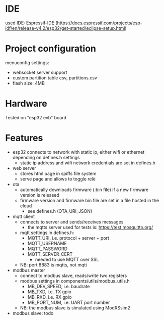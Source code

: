 # IDE
used IDE: Espressif-IDE (https://docs.espressif.com/projects/esp-idf/en/release-v4.2/esp32/get-started/eclipse-setup.html)
# Project configuration
menuconfig settings:
- websocket server support
- custom partition table csv, partitions.csv
- flash size: 4MB
# Hardware
Tested on "esp32 evb" board
# Features
- esp32 connects to network with static ip, either wifi or ethernet depending on defines.h settings
	- static ip address and wifi network credentials are set in defines.h
- web server
	- stores html page in spiffs file system
	- serve page and allows to toggle relè
- ota
	- automatically downloads firmware (.bin file) if a new firmware version is released
	- firmware version and firmware bin file are set in a file hosted in the cloud
		- see defines.h (OTA_URI_JSON)
- mqtt client
	- connects to server and sends/receives messages
		- the mqtts server used for tests is: https://test.mosquitto.org/
	- mqtt settings in defines.h:
		- MQTT_URI, i.e. protocol + server + port
		- MQTT_USERNAME
		- MQTT_PASSWORD
		- MQTT_SERVER_CERT
			- needed to use MQTT over SSL
	- NB: port 8883 is mqtts, not mqtt
- modbus master
	- connect to modbus slave, reads/write two registers
	- modbus settings in components/utils/modbus_utils.h
		- MB_DEV_SPEED, i.e. baudrate
		- MB_TXD, i.e. TX gpio
		- MB_RXD, i.e. RX gpio
		- MB_PORT_NUM, i.e. UART port number
	- NB: the modbus slave is simulated using ModRSsim2
- modbus slave: todo